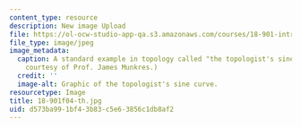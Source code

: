 ```yaml
---
content_type: resource
description: New image Upload
file: https://ol-ocw-studio-app-qa.s3.amazonaws.com/courses/18-901-introduction-to-topology-fall-2004/d573ba991bf43b83c5e63856c1db8af2_18-901f04-th.jpg
file_type: image/jpeg
image_metadata:
  caption: A standard example in topology called "the topologist's sine curve." (Image
    courtesy of Prof. James Munkres.)
  credit: ''
  image-alt: Graphic of the topologist's sine curve.
resourcetype: Image
title: 18-901f04-th.jpg
uid: d573ba99-1bf4-3b83-c5e6-3856c1db8af2
---
```

